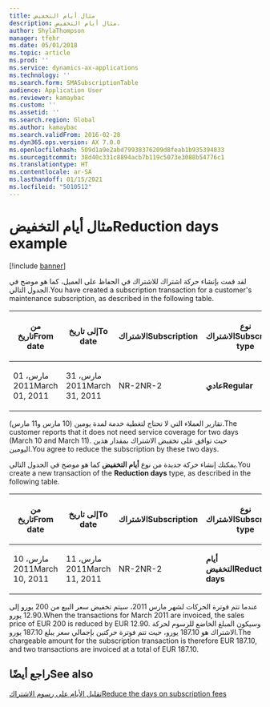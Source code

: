 ```yaml
---
title: مثال أيام التخفيض
description: مثال أيام التخفيض.
author: ShylaThompson
manager: tfehr
ms.date: 05/01/2018
ms.topic: article
ms.prod: ''
ms.service: dynamics-ax-applications
ms.technology: ''
ms.search.form: SMASubscriptionTable
audience: Application User
ms.reviewer: kamaybac
ms.custom: ''
ms.assetid: ''
ms.search.region: Global
ms.author: kamaybac
ms.search.validFrom: 2016-02-28
ms.dyn365.ops.version: AX 7.0.0
ms.openlocfilehash: 509d1a9e2abd79938376209d8feab1b935394833
ms.sourcegitcommit: 38d40c331c8894acb7b119c5073e3088b54776c1
ms.translationtype: HT
ms.contentlocale: ar-SA
ms.lasthandoff: 01/15/2021
ms.locfileid: "5010512"
---
```

# <a name="reduction-days-example"></a><span data-ttu-id="4a7bb-103">مثال أيام التخفيض</span><span class="sxs-lookup"><span data-stu-id="4a7bb-103">Reduction days example</span></span> 

[!include [banner](../includes/banner.md)]


<span data-ttu-id="4a7bb-104">لقد قمت بإنشاء حركة اشتراك للاشتراك في الحفاظ على العميل، كما هو موضح في الجدول التالي.</span><span class="sxs-lookup"><span data-stu-id="4a7bb-104">You have created a subscription transaction for a customer's maintenance subscription, as described in the following table.</span></span>

<table>
<colgroup>
<col style="width: 12%" />
<col style="width: 12%" />
<col style="width: 12%" />
<col style="width: 12%" />
<col style="width: 12%" />
<col style="width: 12%" />
<col style="width: 12%" />
<col style="width: 12%" />
</colgroup>
<thead>
<tr class="header">
<th><p><span data-ttu-id="4a7bb-105">من تاريخ</span><span class="sxs-lookup"><span data-stu-id="4a7bb-105">From date</span></span></p></th>
<th><p><span data-ttu-id="4a7bb-106">إلى تاريخ</span><span class="sxs-lookup"><span data-stu-id="4a7bb-106">To date</span></span></p></th>
<th><p><span data-ttu-id="4a7bb-107">الاشتراك</span><span class="sxs-lookup"><span data-stu-id="4a7bb-107">Subscription</span></span></p></th>
<th><p><span data-ttu-id="4a7bb-108">نوع الاشتراك</span><span class="sxs-lookup"><span data-stu-id="4a7bb-108">Subscription type</span></span></p></th>
<th><p><span data-ttu-id="4a7bb-109">Project</span><span class="sxs-lookup"><span data-stu-id="4a7bb-109">Project</span></span></p></th>
<th><p><span data-ttu-id="4a7bb-110">الفئة</span><span class="sxs-lookup"><span data-stu-id="4a7bb-110">Category</span></span></p></th>
<th><p><span data-ttu-id="4a7bb-111">عملة المبيعات</span><span class="sxs-lookup"><span data-stu-id="4a7bb-111">Sales currency</span></span></p></th>
<th><p><span data-ttu-id="4a7bb-112">سعر المبيعات</span><span class="sxs-lookup"><span data-stu-id="4a7bb-112">Sales price</span></span></p></th>
</tr>
</thead>
<tbody>
<tr class="odd">
<td><p><span data-ttu-id="4a7bb-113">01 مارس، 2011</span><span class="sxs-lookup"><span data-stu-id="4a7bb-113">March 01, 2011</span></span></p></td>
<td><p><span data-ttu-id="4a7bb-114">31 مارس، 2011</span><span class="sxs-lookup"><span data-stu-id="4a7bb-114">March 31, 2011</span></span></p></td>
<td><p><span data-ttu-id="4a7bb-115">NR-2</span><span class="sxs-lookup"><span data-stu-id="4a7bb-115">NR-2</span></span></p></td>
<td><p><span data-ttu-id="4a7bb-116"><strong>عادي</strong></span><span class="sxs-lookup"><span data-stu-id="4a7bb-116"><strong>Regular</strong></span></span></p></td>
<td><p><span data-ttu-id="4a7bb-117">9013</span><span class="sxs-lookup"><span data-stu-id="4a7bb-117">9013</span></span></p></td>
<td><p><span data-ttu-id="4a7bb-118">SubCat2</span><span class="sxs-lookup"><span data-stu-id="4a7bb-118">SubCat2</span></span></p></td>
<td><p><span data-ttu-id="4a7bb-119">يورو</span><span class="sxs-lookup"><span data-stu-id="4a7bb-119">EUR</span></span></p></td>
<td><p><span data-ttu-id="4a7bb-120">200.00</span><span class="sxs-lookup"><span data-stu-id="4a7bb-120">200.00</span></span></p></td>
</tr>
</tbody>
</table>


<span data-ttu-id="4a7bb-121">تقارير العملاء التي لا تحتاج لتغطية خدمة لمدة يومين (10 مارس و11 مارس).</span><span class="sxs-lookup"><span data-stu-id="4a7bb-121">The customer reports that it does not need service coverage for two days (March 10 and March 11).</span></span> <span data-ttu-id="4a7bb-122">حيث توافق على تخفيض الاشتراك بمقدار هذين اليومين.</span><span class="sxs-lookup"><span data-stu-id="4a7bb-122">You agree to reduce the subscription by these two days.</span></span>

<span data-ttu-id="4a7bb-123">يمكنك إنشاء حركة جديدة من نوع **أيام التخفيض** كما هو موضح في الجدول التالي.</span><span class="sxs-lookup"><span data-stu-id="4a7bb-123">You create a new transaction of the **Reduction days** type, as described in the following table.</span></span>

<table>
<colgroup>
<col style="width: 12%" />
<col style="width: 12%" />
<col style="width: 12%" />
<col style="width: 12%" />
<col style="width: 12%" />
<col style="width: 12%" />
<col style="width: 12%" />
<col style="width: 12%" />
</colgroup>
<thead>
<tr class="header">
<th><p><span data-ttu-id="4a7bb-124">من تاريخ</span><span class="sxs-lookup"><span data-stu-id="4a7bb-124">From date</span></span></p></th>
<th><p><span data-ttu-id="4a7bb-125">إلى تاريخ</span><span class="sxs-lookup"><span data-stu-id="4a7bb-125">To date</span></span></p></th>
<th><p><span data-ttu-id="4a7bb-126">الاشتراك</span><span class="sxs-lookup"><span data-stu-id="4a7bb-126">Subscription</span></span></p></th>
<th><p><span data-ttu-id="4a7bb-127">نوع الاشتراك</span><span class="sxs-lookup"><span data-stu-id="4a7bb-127">Subscription type</span></span></p></th>
<th><p><span data-ttu-id="4a7bb-128">Project</span><span class="sxs-lookup"><span data-stu-id="4a7bb-128">Project</span></span></p></th>
<th><p><span data-ttu-id="4a7bb-129">الفئة</span><span class="sxs-lookup"><span data-stu-id="4a7bb-129">Category</span></span></p></th>
<th><p><span data-ttu-id="4a7bb-130">عملة المبيعات</span><span class="sxs-lookup"><span data-stu-id="4a7bb-130">Sales currency</span></span></p></th>
<th><p><span data-ttu-id="4a7bb-131">سعر المبيعات</span><span class="sxs-lookup"><span data-stu-id="4a7bb-131">Sales price</span></span></p></th>
</tr>
</thead>
<tbody>
<tr class="odd">
<td><p><span data-ttu-id="4a7bb-132">10 مارس، 2011</span><span class="sxs-lookup"><span data-stu-id="4a7bb-132">March 10, 2011</span></span></p></td>
<td><p><span data-ttu-id="4a7bb-133">11 مارس، 2011</span><span class="sxs-lookup"><span data-stu-id="4a7bb-133">March 11, 2011</span></span></p></td>
<td><p><span data-ttu-id="4a7bb-134">NR-2</span><span class="sxs-lookup"><span data-stu-id="4a7bb-134">NR-2</span></span></p></td>
<td><p><span data-ttu-id="4a7bb-135"><strong>أيام التخفيض</strong></span><span class="sxs-lookup"><span data-stu-id="4a7bb-135"><strong>Reduction days</strong></span></span></p></td>
<td><p><span data-ttu-id="4a7bb-136">9013</span><span class="sxs-lookup"><span data-stu-id="4a7bb-136">9013</span></span></p></td>
<td><p><span data-ttu-id="4a7bb-137">SubCat2</span><span class="sxs-lookup"><span data-stu-id="4a7bb-137">SubCat2</span></span></p></td>
<td><p><span data-ttu-id="4a7bb-138">يورو</span><span class="sxs-lookup"><span data-stu-id="4a7bb-138">EUR</span></span></p></td>
<td><p><span data-ttu-id="4a7bb-139">12.90-</span><span class="sxs-lookup"><span data-stu-id="4a7bb-139">-12.90</span></span></p></td>
</tr>
</tbody>
</table>


<span data-ttu-id="4a7bb-140">عندما تتم فوترة الحركات لشهر مارس 2011، سيتم تخفيض سعر البيع من 200 يورو إلى 12.90 يورو.</span><span class="sxs-lookup"><span data-stu-id="4a7bb-140">When the transactions for March 2011 are invoiced, the sales price of EUR 200 is reduced by EUR 12.90.</span></span> <span data-ttu-id="4a7bb-141">وسيكون المبلغ الخاضع للرسوم لحركة الاشتراك هو 187.10 يورو، حيث تتم فوترة حركتين بإجمالي سعر يبلغ 187.10 يورو.</span><span class="sxs-lookup"><span data-stu-id="4a7bb-141">The chargeable amount for the subscription transaction is therefore EUR 187.10, and two transactions are invoiced at a total of EUR 187.10.</span></span>

## <a name="see-also"></a><span data-ttu-id="4a7bb-142">راجع أيضًا</span><span class="sxs-lookup"><span data-stu-id="4a7bb-142">See also</span></span>

[<span data-ttu-id="4a7bb-143">تقليل الأيام على رسوم الاشتراك</span><span class="sxs-lookup"><span data-stu-id="4a7bb-143">Reduce the days on subscription fees</span></span>](reduce-the-days-on-subscription-fees.md)

  



